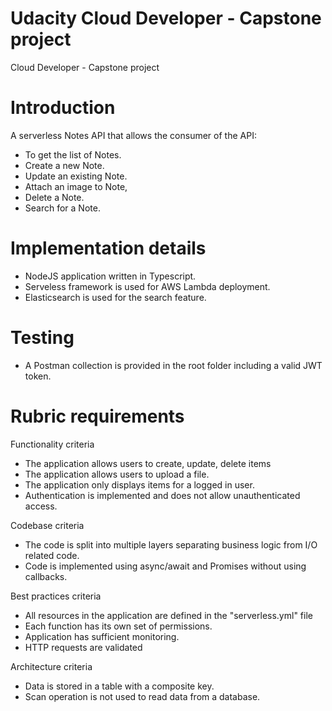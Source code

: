 # Udacity Cloud Developer - Capstone project
Cloud Developer - Capstone project

# Introduction
A serverless Notes API that allows the consumer of the API: 
* To get the list of Notes.
* Create a new Note.
* Update an existing Note. 
* Attach an image to Note, 
* Delete a Note.
* Search for a Note.

# Implementation details
* NodeJS application written in Typescript.
* Serveless framework is used for AWS Lambda deployment.
* Elasticsearch is used for the search feature.

# Testing
* A Postman collection is provided in the root folder including a valid JWT token.

# Rubric requirements

Functionality criteria
* The application allows users to create, update, delete items
* The application allows users to upload a file.
* The application only displays items for a logged in user.
* Authentication is implemented and does not allow unauthenticated access.

Codebase criteria
* The code is split into multiple layers separating business logic from I/O related code.
* Code is implemented using async/await and Promises without using callbacks.
  
Best practices criteria
* All resources in the application are defined in the "serverless.yml" file
* Each function has its own set of permissions.
* Application has sufficient monitoring.
* HTTP requests are validated

Architecture criteria
* Data is stored in a table with a composite key.
* Scan operation is not used to read data from a database.